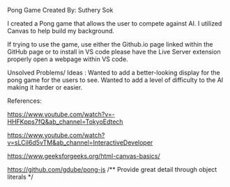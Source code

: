 Pong Game 
Created By: Suthery Sok

I created a Pong game that allows the user to compete against AI. I utilized Canvas to help build my background.

If trying to use the game, use either the Github.io page linked within the GitHub page or to install in VS code please have the Live Server extension properly open a webpage within VS code.


Unsolved Problems/ Ideas :
Wanted to add a better-looking display for the pong game for the users to see.
Wanted to add a level of difficulty to the AI making it harder or easier. 



References: 

https://www.youtube.com/watch?v=-HHFKpps7fQ&ab_channel=TokyoEdtech


https://www.youtube.com/watch?v=sLCiI6d5vTM&ab_channel=InteractiveDeveloper


https://www.geeksforgeeks.org/html-canvas-basics/



https://github.com/gdube/pong-js /** Provide great detail through object literals */
